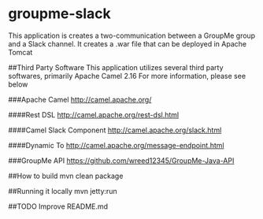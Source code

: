 # groupme-slack

This application is creates a two-communication between a GroupMe group and a Slack channel.
It creates a .war file that can be deployed in Apache Tomcat


##Third Party Software
This application utilizes several third party softwares, primarily Apache Camel 2.16
For more information, please see below
 
 ###Apache Camel
  http://camel.apache.org/
 
  ####Rest DSL
   http://camel.apache.org/rest-dsl.html
 
  ####Camel Slack Component
   http://camel.apache.org/slack.html
 
  ####Dynamic To
   http://camel.apache.org/message-endpoint.html

 ###GroupMe API
  https://github.com/wreed12345/GroupMe-Java-API


##How to build
	mvn clean package

##Running it locally
	mvn jetty:run
	
##TODO
	Improve README.md 